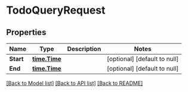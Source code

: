 # TodoQueryRequest

## Properties
Name | Type | Description | Notes
------------ | ------------- | ------------- | -------------
**Start** | [**time.Time**](time.Time.md) |  | [optional] [default to null]
**End** | [**time.Time**](time.Time.md) |  | [optional] [default to null]

[[Back to Model list]](../README.md#documentation-for-models) [[Back to API list]](../README.md#documentation-for-api-endpoints) [[Back to README]](../README.md)


